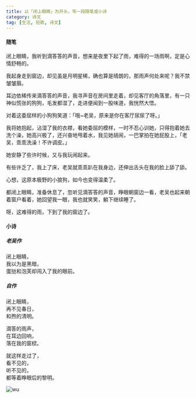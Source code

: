 ```yaml
---
title: 以「闭上眼睛」为开头，写一段随笔或小诗
category: 诗文
tag: [生活, 短歌, 诗文]
---
```


#### 随笔

闭上眼睛，我听到滴答答的声音，想来是夜里下起了雨，难得的一场雨啊，定是心情舒畅的。

我起身走到窗边，却见虽是月明星稀，确也算是晴朗的，那雨声何处来呢？我不禁皱皱眉。

耳边依稀传来滴答答的声音，我寻声音在房间里走着，却见客厅的角落里，有一只神似慌张的狗狗，毛发都湿了，走进便闻到一股味道，我恍然大悟。

对着这委屈样的小狗狗笑道：「哦~老吴，原来是你在客厅尿尿了呀。」

我将她抱起，沾湿了我的衣襟，看她委屈的模样，一时不忍心训她，只得抱着她去洗个澡，她高兴极了，还兴奋地甩着水，我见她胡闹，一巴掌拍在她屁股上，「老吴，乖乖洗澡！不许调皮。」

她安静了些许时候，又与我玩闹起来。

有些许乏了，我上了床，老吴就乖乖趴在我身边，还伸出舌头在我的脸上舔了舔。

心想，这原本极野的小狼狗，如今也变得温柔了。

都闭上眼睛，准备休息了，忽听见滴答答的声音，睁眼朝窗边一看，老吴也起来朝着窗户看着，她回望我一眼，我也就笑笑，躺下继续睡了。

呀，这难得的雨，下到了我的窗边了。


#### 小诗

##### 老吴作

闭上眼睛，<br>
我以为是黑暗，<br>
蛋挞和泡芙却闯入了我的眼前。<br>

##### 自作

闭上眼睛，<br>
再不见春日，<br>
和煦的清明。<br>


滴答的雨声，<br>
在耳边回响，<br>
落在我的窗棂。<br>


就这样走过了，<br>
看不见的，<br>
听不见的，<br>
都等着睁眼后的黎明。<br>

![wu](https://imglf4.lf127.net/img/N1ZVNXBuaTNneUcyYVVQd0lEcXBWK2l2MVM3QURkeXpLckpJbTNNclRpcXV2YjhHQUxOaHVRPT0.png?imageView&thumbnail=1680x0&quality=96&stripmeta=0)